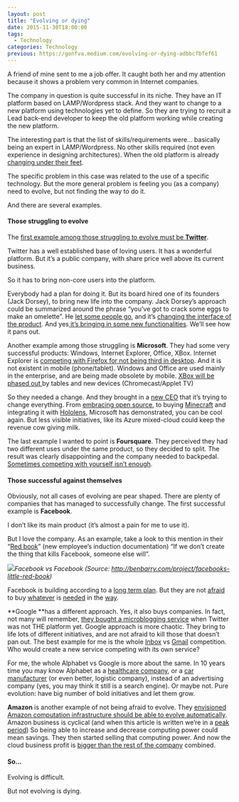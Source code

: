 ```yaml
---
layout: post
title: "Evolving or dying"
date: 2015-11-30T18:00:00
tags:
  - Technology
categories: Technology
previous: https://gonfva.medium.com/evolving-or-dying-adbbcfbfef61
---
```


A friend of mine sent to me a job offer. It caught both her and my attention because it shows a problem very common in Internet companies.

The company in question is quite successful in its niche. They have an IT platform based on LAMP/Wordpress stack. And they want to change to a new platform using technologies yet to define. So they are trying to recruit a Lead back-end developer to keep the old platform working while creating the new platform.

The interesting part is that the list of skills/requirements were… basically being an expert in LAMP/Wordpress. No other skills required (not even experience in designing architectures). When the old platform is already[ changing under their feet](https://developer.wordpress.com/calypso/).

The specific problem in this case was related to the use of a specific technology. But the more general problem is feeling you (as a company) need to evolve, but not finding the way to do it.

And there are several examples.

#### Those struggling to evolve

The [first example among those struggling to evolve must be **Twitter**](https://medium.com/@adamscrabble/starting-the-twitter-post-mortem-1ae524c264b6#.jxhykemqi).

Twitter has a well established base of loving users. It has a wonderful platform. But it’s a public company, with share price well above its current business.

So it has to bring non-core users into the platform.

Everybody had a plan for doing it. But its board hired one of its founders (Jack Dorsey), to bring new life into the company. Jack Dorsey’s approach could be summarized around the phrase “you’ve got to crack some eggs to make an omelette”. He [let some people go](http://www.wired.com/2015/10/twitter-layoffs/), and it’s [changing the interface of the product](http://www.wired.com/2015/11/twitter-ditching-stars-for-hearts-are-about-getting-new-users-and-keeping-them/). And yes[ it’s bringing in some new functionalities](https://about.twitter.com/moments). We’ll see how it pans out.

Another example among those struggling is **Microsoft**. They had some very successful products: Windows, Internet Explorer, Office, XBox. Internet Explorer is [competing with Firefox for not being third in desktop](http://gs.statcounter.com/). And it is not existent in mobile (phone/tablet). Windows and Office are used mainly in the enterprise, and are being made obsolete by mobile. [XBox will be phased out ](http://ben-evans.com/benedictevans/2015/11/24/tv-mobile-and-the-living-room)by tables and new devices (Chromecast/Applet TV)

So they needed a change. And they brought in a [new CEO](https://en.wikipedia.org/wiki/Satya_Nadella) that it’s trying to change everything. From [embracing open source](https://github.com/Microsoft), to buying [Minecraft](http://www.bbc.co.uk/news/technology-29204518) and integrating it with [Hololens](http://www.microsoft.com/microsoft-hololens/en-us), Microsoft has demonstrated, you can be cool again. But less visible initiatives, like its Azure mixed-cloud could keep the revenue cow giving milk.

The last example I wanted to point is **Foursquare**. They perceived they had two different uses under the same product, so they decided to split. The result was clearly disappointing and the company needed to backpedal. [Sometimes competing with yourself isn’t enough](http://www.engadget.com/2015/06/24/foursquare-swarm-split/).

#### Those successful against themselves

Obviously, not all cases of evolving are pear shaped. There are plenty of companies that has managed to successfully change. The first successful example is **Facebook**.

I don’t like its main product (it’s almost a pain for me to use it).

But I love the company. As an example, take a look to this mention in their “[Red book](http://benbarry.com/project/facebooks-little-red-book)” (new employee’s induction documentation) “If we don’t create the thing that kills Facebook, someone else will”.

![](/img/1*TvQxdyFdX4bH4uCDvtxZKA.jpeg)_Facebook vs Facebook (Source: <http://benbarry.com/project/facebooks-little-red-book>)_

Facebook is building according to a [long term plan](http://www.fastcompany.com/3052885/mark-zuckerberg-facebook). But they are not [afraid](http://techcrunch.com/2009/08/10/facebook-acquires-friendfeed/) to buy [whatever](http://newsroom.fb.com/news/2012/04/facebook-to-acquire-instagram/) is [needed](http://newsroom.fb.com/news/2014/02/facebook-to-acquire-whatsapp/) in the [way](https://www.facebook.com/zuck/posts/10101319050523971).

**Google **has a different approach. Yes, it also buys companies. In fact, not many will remember, [they bought a microblogging service](http://readwrite.com/2007/10/09/google_acquires_jaiku) when Twitter was not THE platform yet. Google approach is more chaotic. They bring to life lots of different initiatives, and are not afraid to kill those that doesn’t pan out. The best example for me is the whole [Inbox](https://inbox.google.com/) vs [Gmail](https://mail.google.com/) competition. Who would create a new service competing with its own service?

For me, the whole Alphabet vs Google is more about the same. In 10 years time you may know Alphabet as a [healthcare company](http://www.forbes.com/sites/bijankhosravi/2015/09/22/alphabetgoogle-targets-healthcare-innovations-will-boost-opportunities-for-entrepreneurs/), or a [car manufacturer](https://www.google.com/selfdrivingcar/) (or even better, logistic company), instead of an advertising company (yes, you may think it still is a search engine). Or maybe not. Pure evolution: have big number of bold initiatives and let them grow.

**Amazon** is another example of not being afraid to evolve. They [envisioned Amazon computation infrastructure should be able to evolve automatically](https://en.wikipedia.org/wiki/Amazon_Web_Services#History). Amazon business is cyclical (and when this article is written we’re in a [peak period](https://medium.com/@gonfva/amazon-fire-prepare-for-fireos-edc2c94c961c#.7sxuxiha3)) So being able to increase and decrease computing power could mean savings. They then started selling that computing power. And now the cloud business profit is [bigger than the rest of the company](http://time.com/4084897/amazon-amzn-aws/) combined.

#### So…

Evolving is difficult.

But not evolving is dying.
